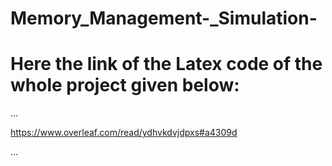 # Memory_Management-_Simulation-
# Here the link of the Latex code of the whole project given below:
...

https://www.overleaf.com/read/ydhvkdvjdpxs#a4309d


...
